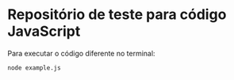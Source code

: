 # Repositório de teste para código JavaScript
Para executar o código diferente no terminal:
```
node example.js
```
